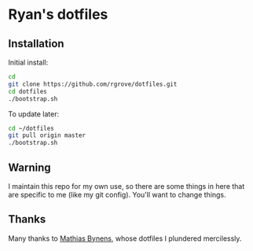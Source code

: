 Ryan's dotfiles
===============

Installation
------------

Initial install:

```bash
cd
git clone https://github.com/rgrove/dotfiles.git
cd dotfiles
./bootstrap.sh
```

To update later:

```bash
cd ~/dotfiles
git pull origin master
./bootstrap.sh
```

Warning
-------

I maintain this repo for my own use, so there are some things in here that are
specific to me (like my git config). You'll want to change things.


Thanks
------

Many thanks to [Mathias Bynens](https://github.com/mathiasbynens/dotfiles),
whose dotfiles I plundered mercilessly.
